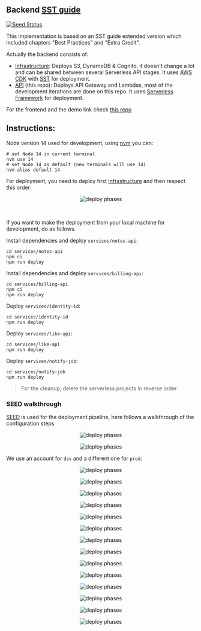 ## Backend [SST guide](https://sst.dev/guide.html)
[![Seed Status](https://api.seed.run/s4nt14go/serverless-stack-ext-api/stages/prod/build_badge)](https://console.seed.run/s4nt14go/serverless-stack-ext-api)

This implementation is based on an SST guide extended version which included chapters "Best Practices" and "Extra Credit". 

Actually the backend consists of:

* [Infrastructure](https://github.com/s4nt14go/serverless-stack-ext-resources): Deploys S3, DynamoDB & Cognito, it doesn't change a lot and can be shared between several Serverless API stages. It uses [AWS CDK](https://aws.amazon.com/cdk) with [SST](https://github.com/serverless-stack/serverless-stack) for deployment.
* [API](https://github.com/s4nt14go/serverless-stack-ext-api) (this repo): Deploys API Gateway and Lambdas, most of the development iterations are done on this repo. It uses [Serverless Framework](https://github.com/serverless/serverless) for deployment.

For the frontend and the demo link check [this repo](https://github.com/s4nt14go/serverless-stack-client)

## Instructions:

Node version 14 used for development, using [nvm](https://github.com/nvm-sh/nvm) you can:
```
# set Node 14 in current terminal
nvm use 14
# set Node 14 as default (new terminals will use 14)
nvm alias default 14
```

For deployment, you need to deploy first [Infrastructure](https://github.com/s4nt14go/serverless-stack-ext-resources) and then respect this order:
<br />
<p align="center">
    <img alt="deploy phases" src="doc/deployPhases.png" />
</p>
<br />

If you want to make the deployment from your local machine for development, do as follows. 

Install dependencies and deploy `services/notes-api`:  
```
cd services/notes-api
npm ci
npm run deploy
```

Install dependencies and deploy `services/billing-api`:
```
cd services/billing-api
npm ci
npm run deploy
```

Deploy `services/identity-id`:
```
cd services/identity-id
npm run deploy
```

Deploy `services/like-api`:
```
cd services/like-api
npm run deploy
```

Deploy `services/notify-job`:
```
cd services/notify-job
npm run deploy
```

> For the cleanup, delete the serverless projects in reverse order.

### SEED walkthrough

[SEED](https://seed.run) is used for the deployment pipeline, here follows a walkthrough of the configuration steps

<p align="center">
    <img alt="deploy phases" src="doc/01addAnewApp.png" />
</p>
<p align="center">
    <img alt="deploy phases" src="doc/02addAservice.png" />
</p>

We use an account for `dev` and a different one for `prod`:

<p align="center">
    <img alt="deploy phases" src="doc/03configureTheStages.png" />
</p>
<p align="center">
    <img alt="deploy phases" src="doc/04stages.png" />
</p>
<p align="center">
    <img alt="deploy phases" src="doc/05addAservice.png" />
</p>
<p align="center">
    <img alt="deploy phases" src="doc/06addAservice.png" />
</p>
<p align="center">
    <img alt="deploy phases" src="doc/07addAservice.png" />
</p>
<p align="center">
    <img alt="deploy phases" src="doc/08addAservice.png" />
</p>
<p align="center">
    <img alt="deploy phases" src="doc/09addAservice.png" />
</p>
<p align="center">
    <img alt="deploy phases" src="doc/10deployPhases.png" />
</p>
<p align="center">
    <img alt="deploy phases" src="doc/11stages.png" />
</p>
<p align="center">
    <img alt="deploy phases" src="doc/12deployDev.png" />
</p>
<p align="center">
    <img alt="deploy phases" src="doc/13promoteToProd1.png" />
</p>
<p align="center">
    <img alt="deploy phases" src="doc/14promoteToProd2.png" />
</p>
<p align="center">
    <img alt="deploy phases" src="doc/15promoteToProd3.png" />
</p>
<p align="center">
    <img alt="deploy phases" src="doc/16prodPromoted.png" />
</p>